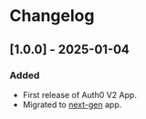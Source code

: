 # Changelog

## [1.0.0] - 2025-01-04
### Added
- First release of Auth0 V2 App.
- Migrated to [next-gen](https://help.sumologic.com/docs/get-started/apps-integrations/#next-gen-apps) app.
